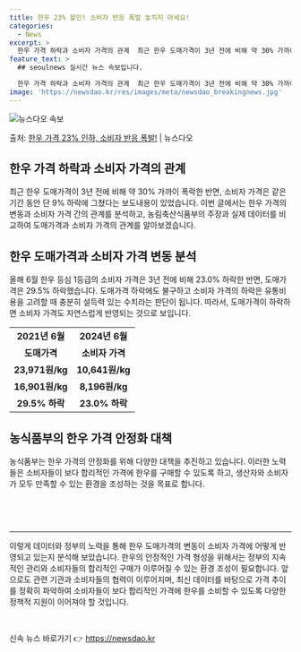 ```yaml
---
title: 한우 23% 할인! 소비자 반응 폭발 놓치지 마세요!
categories:
  - News
excerpt: >
  한우 가격 하락과 소비자 가격의 관계  최근 한우 도매가격이 3년 전에 비해 약 30% 가까이 폭락한 반면,…
feature_text: >
  ## seoulnews 실시간 뉴스 속보입니다.

  한우 가격 하락과 소비자 가격의 관계  최근 한우 도매가격이 3년 전에 비해 약 30% 가까이 폭락한 반면,…
image: 'https://newsdao.kr/res/images/meta/newsdao_breakingnews.jpg'
---
```


![뉴스다오 속보](https://newsdao.kr/res/images/meta/newsdao_breakingnews.jpg)

<p>출처: <a href="https://newsdao.kr/4269" rel="dofollow">한우 가격 23% 인하, 소비자 반응 폭발!</a> | 뉴스다오</p>

<h2 data-ke-size="size26">한우 가격 하락과 소비자 가격의 관계</h2>
<p data-ke-size="size16">최근 한우 도매가격이 3년 전에 비해 약 30% 가까이 폭락한 반면, 소비자 가격은 같은 기간 동안 단 9% 하락에 그쳤다는 보도내용이 있었습니다. 이번 글에서는 한우 가격의 변동과 소비자 가격 간의 관계를 분석하고, 농림축산식품부의 주장과 실제 데이터를 비교하여 도매가격과 소비자 가격의 관계를 알아보겠습니다.</p>

<h2 data-ke-size="size26">한우 도매가격과 소비자 가격 변동 분석</h2>
<p data-ke-size="size16">올해 6월 한우 등심 1등급의 소비자 가격은 3년 전에 비해 23.0% 하락한 반면, 도매가격은 29.5% 하락했습니다. 도매가격 하락에도 불구하고 소비자 가격의 하락은 유통비용을 고려할 때 충분히 설득력 있는 수치라는 판단이 됩니다. 따라서, 도매가격이 하락하면 소비자 가격도 자연스럽게 반영되는 것으로 보입니다.</p>

<table>
  <tr>
    <td style="text-align: center; height: 17px;"><b>2021년 6월</b></td>
    <td style="text-align: center; height: 17px;"><b>2024년 6월</b></td>
  </tr>
  <tr>
    <td style="text-align: center; height: 17px;"><b>도매가격</b></td>
    <td style="text-align: center; height: 17px;"><b>소비자 가격</b></td>
  </tr>
  <tr>
    <td style="text-align: center; height: 17px;"><b>23,971원/kg</b></td>
    <td style="text-align: center; height: 17px;"><b>10,641원/kg</b></td>
  </tr>
  <tr>
    <td style="text-align: center; height: 17px;"><b>16,901원/kg</b></td>
    <td style="text-align: center; height: 17px;"><b>8,196원/kg</b></td>
  </tr>
  <tr>
    <td style="text-align: center; height: 17px;"><b>29.5% 하락</b></td>
    <td style="text-align: center; height: 17px;"><b>23.0% 하락</b></td>
  </tr>
</table>

<h2 data-ke-size="size26">농식품부의 한우 가격 안정화 대책</h2>
<p data-ke-size="size16">농식품부는 한우 가격의 안정화를 위해 다양한 대책을 추진하고 있습니다. 이러한 노력들은 소비자들이 보다 합리적인 가격에 한우를 구매할 수 있도록 하고, 생산자와 소비자가 모두 만족할 수 있는 환경을 조성하는 것을 목표로 합니다.</p>

<p data-ke-size="size16">&nbsp;</p>
<p data-ke-size="size16">&nbsp;</p>

<hr>

<p data-ke-size="size16">이렇게 데이터와 정부의 노력을 통해 한우 도매가격의 변동이 소비자 가격에 어떻게 반영되고 있는지 분석해 보았습니다. 한우의 안정적인 가격 형성을 위해서는 정부의 지속적인 관리와 소비자들의 합리적인 구매가 이루어질 수 있는 환경 조성이 필요합니다. 앞으로도 관련 기관과 소비자들의 협력이 이루어지며, 최신 데이터를 바탕으로 가격 추이를 정확히 파악하여 소비자들이 보다 합리적인 가격에 한우를 소비할 수 있도록 다양한 정책적 지원이 이어져야 할 것입니다.</p>
<p data-ke-size="size16">&nbsp;</p>
 

신속 뉴스 바로가기 👉 <a href="https://newsdao.kr" rel="dofollow">https://newsdao.kr</a>


